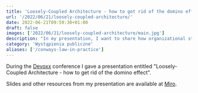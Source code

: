 ```yaml
---
title: 'Loosely-Coupled Architecture - how to get rid of the domino effect'
url: '/2022/06/21/loosely-coupled-architecture/'
date: 2022-06-21T09:59:30+01:00
draft: false
images: ['2022/06/21/loosely-coupled-architecture/main.jpg']
description: "In my presentation, I want to share how organizational structure affects created software system."
category: 'Wystąpienia publiczne'
aliases: ['/conways-law-in-practice']
---
```


During the [Devoxx](https://devoxx.pl/talk-details/?id=2313) conference I gave a presentation entitled "Loosely-Coupled Architecture - how to get rid of the domino effect".

Slides and other resources from my presentation are available at [Miro](https://miro.com/app/board/uXjVOyGoCqg=).